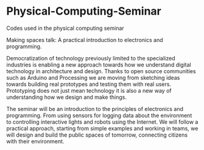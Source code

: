 # Physical-Computing-Seminar
Codes used in the physical computing seminar 

Making spaces talk: A practical introduction to electronics and programming.

Democratization of technology previously limited to the specialized industries is enabling a new approach towards how we
understand digital technology in architecture and design. Thanks to open source communities such as Arduino and Processing 
we are moving from sketching ideas towards building real prototypes and testing them with real users. Prototyping does not just mean
technology it is also a new way of understanding how we design and make things.

The seminar will be an introduction to the principles of electronics and programming. From using sensors for logging data about
the environment to controlling interactive lights and robots using the Internet. We will follow a practical approach, starting from
simple examples and working in teams, we will design and build the public spaces of tomorrow, connecting citizens with their environment.

